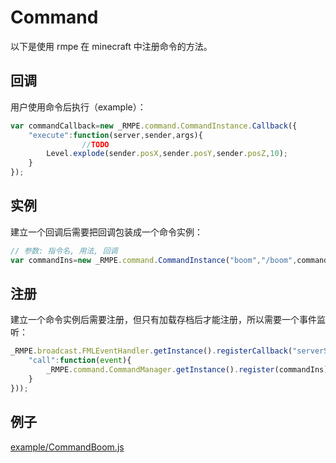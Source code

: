 # Command

以下是使用 rmpe 在 minecraft 中注册命令的方法。

## 回调

用户使用命令后执行（example）：

```javascript
var commandCallback=new _RMPE.command.CommandInstance.Callback({
    "execute":function(server,sender,args){
                //TODO
        Level.explode(sender.posX,sender.posY,sender.posZ,10);
    }
});
```

## 实例

建立一个回调后需要把回调包装成一个命令实例：

```javascript
// 参数: 指令名, 用法, 回调
var commandIns=new _RMPE.command.CommandInstance("boom","/boom",commandCallback);
```

## 注册

建立一个命令实例后需要注册，但只有加载存档后才能注册，所以需要一个事件监听：

```javascript
_RMPE.broadcast.FMLEventHandler.getInstance().registerCallback("serverStarting",new _RMPE.broadcast.FMLEventHandler.FMLEventCallback({
    "call":function(event){
        _RMPE.command.CommandManager.getInstance().register(commandIns);
    }
}));
```

## 例子

[example/CommandBoom.js](https://github.com/npofsi/RMPEScript/blob/master/examples/CommandBoom.js)

